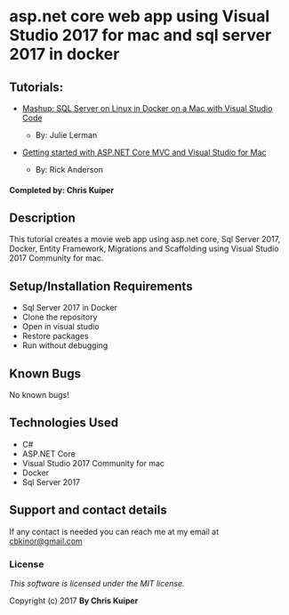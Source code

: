 # asp.net core web app using Visual Studio 2017 for mac and sql server 2017 in docker

## Tutorials:

* [Mashup: SQL Server on Linux in Docker on a Mac with Visual Studio Code](http://thedatafarm.com/data-access/mashup-sql-server-on-linux-in-docker-on-a-mac-with-visual-studio-code/)
    - By: Julie Lerman

* [Getting started with ASP.NET Core MVC and Visual Studio for Mac](https://docs.microsoft.com/en-us/aspnet/core/tutorials/first-mvc-app-mac/start-mvc)
    - By: Rick Anderson

#### Completed by: Chris Kuiper

## Description

This tutorial creates a movie web app using asp.net core, Sql Server 2017, Docker, Entity Framework, Migrations and Scaffolding using Visual Studio 2017 Community for mac.

## Setup/Installation Requirements
* Sql Server 2017 in Docker
* Clone the repository
* Open in visual studio
* Restore packages
* Run without debugging

## Known Bugs
No known bugs!

## Technologies Used

* C#
* ASP.NET Core
* Visual Studio 2017 Community for mac
* Docker
* Sql Server 2017

## Support and contact details
If any contact is needed you can reach me at my email at cbkinor@gmail.com

### License

*This software is licensed under the MIT license.*

Copyright (c) 2017 **By Chris Kuiper**
